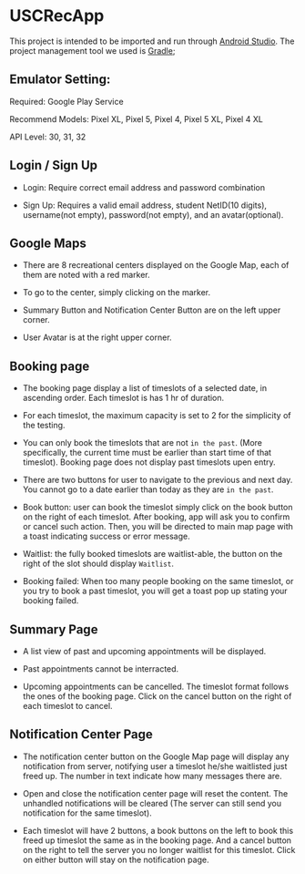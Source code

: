 # USCRecApp

This project is intended to be imported and run through [Android Studio](https://developer.android.com/studio).
The project management tool we used is [Gradle](https://gradle.org/);


## Emulator Setting:

Required: Google Play Service

Recommend Models:
Pixel XL, Pixel 5, Pixel 4, Pixel 5 XL, Pixel 4 XL

API Level: 30, 31, 32

## Login / Sign Up

* Login: Require correct email address and password combination

* Sign Up: Requires a valid email address, student NetID(10 digits), username(not empty), password(not empty), and an avatar(optional).


## Google Maps

* There are 8 recreational centers displayed on the Google Map, each of them are noted with a red marker. 

* To go to the center, simply clicking on the marker.

* Summary Button and Notification Center Button are on the left upper corner. 

* User Avatar is at the right upper corner. 

## Booking page

* The booking page display a list of timeslots of a selected date, in ascending order. Each timeslot is has 1 hr of duration. 

* For each timeslot, the maximum capacity is set to 2 for the simplicity of the testing.

* You can only book the timeslots that are not `in the past`. (More specifically, the current time must be earlier than start time of that timeslot). Booking page does not display past timeslots upen entry. 

* There are two buttons for user to navigate to the previous and next day. You cannot go to a date earlier than today as they are `in the past`.

* Book button: user can book the timeslot simply click on the book button on the right of each timeslot. After booking, app will ask you to confirm or cancel such action. Then, you will be directed to main map page with a toast indicating success or error message.

* Waitlist: the fully booked timeslots are waitlist-able, the button on the right of the slot should display `Waitlist`. 

* Booking failed: When too many people booking on the same timeslot, or you try to book a past timeslot, you will get a toast pop up stating your booking failed. 

## Summary Page

* A list view of past and upcoming appointments will be displayed. 

* Past appointments cannot be interracted.

* Upcoming appointments can be cancelled. The timeslot format follows the ones of the booking page. Click on the cancel button on the right of each timeslot to cancel.

## Notification Center Page

* The notification center button on the Google Map page will display any notification from server, notifying user a timeslot he/she waitlisted just freed up. The number in text indicate how many messages there are.

* Open and close the notification center page will reset the content. The unhandled notifications will be cleared (The server can still send you notification for the same timeslot).

* Each timeslot will have 2 buttons, a book buttons on the left to book this freed up timeslot the same as in the booking page. And a cancel button on the right to tell the server you no longer waitlist for this timeslot. Click on either button will stay on the notification page.